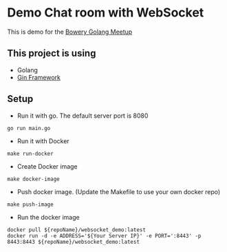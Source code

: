 # Demo Chat room with WebSocket

This is demo for the [Bowery Golang Meetup](https://www.meetup.com/Bowery-Go/events/246465456/)

## This project is using
- Golang
- [Gin Framework](https://github.com/gin-gonic/gin)

## Setup
- Run it with go. The default server port is 8080
```
go run main.go
```
- Run it with Docker
```
make run-docker
```
- Create Docker image
```
make docker-image
```
- Push docker image. (Update the Makefile to use your own docker repo)
```
make push-image
```
- Run the docker image
```
docker pull ${repoName}/websocket_demo:latest
docker run -d -e ADDRESS='${Your Server IP}' -e PORT=':8443' -p 8443:8443 ${repoName}/websocket_demo:latest
```